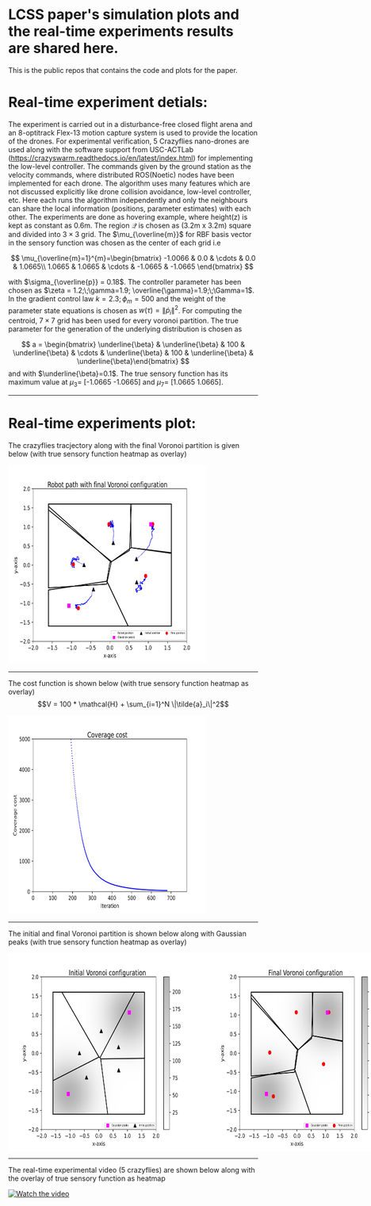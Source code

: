 # LCSS paper's simulation plots and the real-time experiments results are shared here.

This is the public repos that contains the code and plots for the paper.


# Real-time experiment detials:
The experiment is carried out in a disturbance-free closed flight arena and an 8-optitrack Flex-13 motion capture system is used to provide the location of the drones. For experimental verification, 5 Crazyflies nano-drones are used along with the software support from USC-ACTLab (https://crazyswarm.readthedocs.io/en/latest/index.html) for implementing the low-level controller. The commands given by the ground station as the velocity commands, where distributed ROS(Noetic) nodes have been implemented for each drone. The algorithm uses many features which are not discussed explicitly like drone collision avoidance, low-level controller, etc. Here each runs the algorithm independently and only the neighbours can share the local information (positions, parameter estimates) with each other.
The experiments are done as hovering example, where height(z) is kept as constant as 0.6m. The region $\mathcal{Q}$ is chosen as (3.2m x 3.2m) square and divided into $3 \times 3$ grid. The $\mu_{\overline{m}}$ for RBF basis vector in the sensory function was chosen as the center of each grid i.e 

$$
\mu_{\overline{m}=1}^{m}=\begin{bmatrix}
-1.0066 & 0.0 & \cdots & 0.0 & 1.0665\\
1.0665 & 1.0665 & \cdots & -1.0665 & -1.0665
\end{bmatrix}
$$

with $\sigma_{\overline{p}} = 0.18$. The controller parameter has been chosen as $\zeta = 1.2;\;\gamma=1.9; \overline{\gamma}=1.9;\;\Gamma=1$. In the gradient control law $k=2.3;\phi_m=500$ and the weight of the parameter state equations is chosen as $w(\tau) = \|\dot{p}_i\|^2$. For computing the centroid, $7\times7$ grid has been used for every voronoi partition. The true parameter for the generation of the underlying distribution is chosen as

$$
a = \begin{bmatrix} \underline{\beta} & \underline{\beta} & 100 & \underline{\beta} & \cdots & \underline{\beta} & 100 & \underline{\beta} & \underline{\beta}\end{bmatrix}
$$
and with $\underline{\beta}=0.1$. The true sensory function has its maximum value at $\mu_3$= [-1.0665 -1.0665] and $\mu_7$= [1.0665 1.0665].

---

# Real-time experiments plot:

The crazyflies tracjectory along with the final Voronoi partition is given below (with true sensory function heatmap as overlay)

<img src="Real_time_experi/Plots/tracj_plot_real.jpg" alt="Robot tracjectory" width="400" height="400">

---

The cost function is shown below (with true sensory function heatmap as overlay) $$V = 100 * \mathcal{H} + \sum_{i=1}^N \|\tilde{a}_i\|^2$$

<img src="Real_time_experi/Plots/cov_cost_real.jpg" alt="Lyapnunov function" width="400" height="400">

---

The initial and final Voronoi partition is shown below along with Gaussian peaks (with true sensory function heatmap as overlay)

<div style="display: flex; justify-content: space-between;">
  <img src="Real_time_experi/Plots/ini_voro_real.jpg" alt="Initial Voronoi partition" width="400" height="400">
  <img src="Real_time_experi/Plots/final_voro_real.jpg" alt="Final Voronoi partition" width="400" height="400">
</div>

---

The real-time experimental video (5 crazyflies) are shown below along with the overlay of true sensory function as heatmap

[![Watch the video](https://img.youtube.com/vi/djnG_Y_P_To/0.jpg)](https://youtu.be/djnG_Y_P_To)

